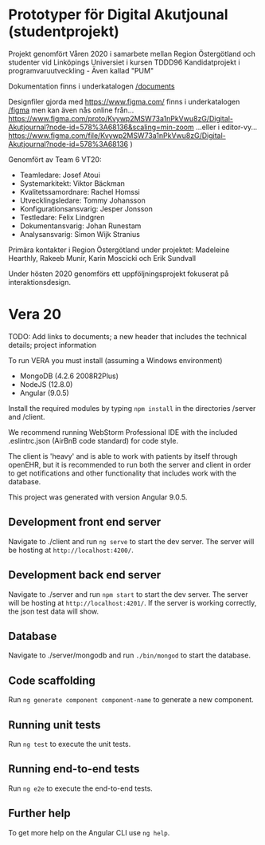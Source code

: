 # Prototyper för Digital Akutjounal (studentprojekt)

Projekt genomfört Våren 2020 i samarbete mellan Region Östergötland och studenter vid Linköpings Universiet i kursen TDDD96 Kandidatprojekt i programvaruutveckling - Även kallad "PUM"

Dokumentation finns i underkatalogen [/documents](https://github.com/regionostergotland/vera/tree/master/documents)

Designfiler gjorda med https://www.figma.com/ finns i underkatalogen [/figma](https://github.com/regionostergotland/vera/tree/master/figma) men kan även nås online från... 
https://www.figma.com/proto/Kvywp2MSW73a1nPkVwu8zG/Digital-Akutjournal?node-id=578%3A68136&scaling=min-zoom 
...eller i editor-vy...
https://www.figma.com/file/Kvywp2MSW73a1nPkVwu8zG/Digital-Akutjournal?node-id=578%3A68136 )

Genomfört av Team 6 VT20:
- Teamledare: Josef Atoui
- Systemarkitekt: Viktor Bäckman
- Kvalitetssamordnare: Rachel Homssi
- Utvecklingsledare: Tommy Johansson
- Konfigurationsansvarig: Jesper Jonsson
- Testledare: Felix Lindgren
- Dokumentansvarig: Johan Runestam 
- Analysansvarig: Simon Wijk Stranius

Primära kontakter i Region Östergötland under projektet:
Madeleine Hearthly, Rakeeb Munir, Karin Moscicki och Erik Sundvall

Under hösten 2020 genomförs ett uppföljningsprojekt fokuserat på interaktionsdesign.

# Vera 20

TODO: Add links to documents; a new header that includes the technical details; project information

To run VERA you must install (assuming a Windows environment)

* MongoDB (4.2.6 2008R2Plus)
* NodeJS (12.8.0)
* Angular (9.0.5)

Install the required modules by typing `npm install` in the directories /server and /client.

We recommend running WebStorm Professional IDE with the included .eslintrc.json (AirBnB code standard) for code style.

The client is 'heavy' and is able to work with patients by itself through openEHR, but it is recommended to run both the server and client in order to get notifications and other functionality that includes work with the database.

This project was generated with version Angular 9.0.5.

## Development front end server

Navigate to ./client and run `ng serve` to start the dev server. The server will be hosting at `http://localhost:4200/`.

## Development back end server

Navigate to ./server and run `npm start` to start the dev server. The server will be hosting at `http://localhost:4201/`. If the server is working correctly, the json test data will show.

## Database 

Navigate to ./server/mongodb and run `./bin/mongod` to start the database.

## Code scaffolding

Run `ng generate component component-name` to generate a new component.

## Running unit tests

Run `ng test` to execute the unit tests.

## Running end-to-end tests

Run `ng e2e` to execute the end-to-end tests.

## Further help

To get more help on the Angular CLI use `ng help`. 
